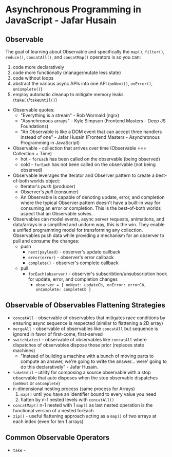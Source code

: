 # Asynchronous Programming in JavaScript - Jafar Husain

## Observable
The goal of learning about Observable and specifically the `map()`, `filter()`, `reduce()`, `concatAll()`, and `concatMap()` operators is so you can:
  1. code more declaratively
  2. code more functionally (manage/mutate less state)
  3. code without loops
  4. abstract the various async APIs into one API (`onNext()`, `onError()`, `onComplete()`)
  5. employ automatic cleanup to mitigate memory leaks (`take()`/`takeUntil()`)

- Observable quotes:
  - "Everything is a stream" - Rob Wormald (ngrx)
  - "Asynchronous arrays" - Kyle Simpson (Frontend Masters - Deep JS Foundations)
  - "An Observable is like a DOM event that can accept three handlers instead of one" - Jafar Husain (Frontend Masters - Asynchronous Programming in JavaScript)
- Observable - collection that arrives over time (Observable === Collection + Time)
  - hot - `forEach` has been called on the observable (being observed)
  - cold - `forEach` has not been called on the observable (not being observed)
- Observable leverages the Iterator and Observer pattern to create a best-of-both worlds object:
  - Iterator's *push* (producer)
  - Observer's *pull* (consumer)
  - An Observable is capable of denoting update, error, and completion where the typical Observer pattern doesn't have a built-in way for consuming an error or completion. This is the best-of-both worlds aspect that an Observable solves.
- Observables can model events, async server requests, animations, and data/arrays in a simplified and uniform way, this is the win. They enable a unified programming model for transforming any collection. Observables push data while providing a mechanism for an observer to pull and consume the changes:
  - push
    - `next(payload)` - observer's update callback
    - `error(error)` - observer's error callback
    - `complete()` - observer's complete callback
  - pull
    - `forEach(observer)` - observer's subscribtion/unsubscription hook for update, error, and completion changes
      - `observer = { onNext: updateCb, onError: errorCb, onComplete: completeCb }`
      
## Observable of Observables Flattening Strategies

- `concatAll` - observable of observables that mitigates race conditions by ensuring async sequence is respected (similar to flattening a 2D array)
- `mergeAll` - observable of observables like `concatAll` but sequence is ignored in favor of first-come, first-served
- `switchLatest` - observable of observables like `concatAll` where dispatches of observables dispose those prior (replaces state machines)
  - "Instead of building a machine with a bunch of moving parts to compute an answer, we're going to write the answer... were' going to do this declaratively" - Jafar Husain.
- `takeUntil` - utility for composing a source observable with a stop observable that auto disposes when the stop observable dispatches (`onNext` or `onComplete`)
- n-dimensional nesting process (same process for Arrays)
  1. `map()` until you have an identifier bound to every value you need
  2. flatten by n-1 nested levels with `concatAll()`
- `concatMap()` n-1 nested with 1 `map()` as last nested operation is the functional version of a nested forEach
- `zip()` - useful flattening approach acting as a `map()` of two arrays at each index (even for len 1 arrays)

## Common Observable Operators
- `take` - 
